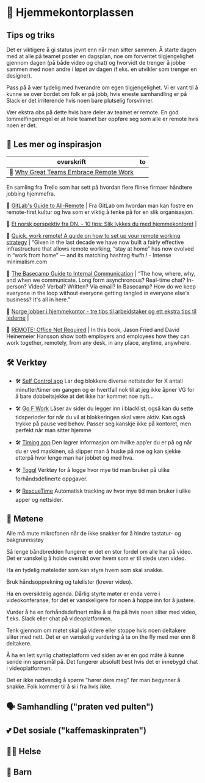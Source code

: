 # 🏡 Hjemmekontorplassen

##  Tips og triks

Det er viktigere å gi status jevnt enn når man sitter sammen. Å starte dagen med at alle på teamet poster en dagsplan, noe om forventet tilgjengelighet gjennom dagen (på både video og chat) og hvorvidt de trenger å jobbe sammen med noen andre i løpet av dagen (f.eks. en utvikler som trenger en designer).

Pass på å vær tydelig med hverandre om egen tilgjengelighet. Vi er vant til å kunne se over bordet om folk er på jobb, hvis eneste samhandling er på Slack er det irriterende hvis noen bare plutselig forsvinner.

Vær ekstra obs på dette hvis bare deler av teamet er remote. En god tommelfingerregel er at hele teamet bør oppføre seg som alle er remote hvis noen er det.

## 📕 Les mer og inspirasjon

 overskrift  | to 
 --- | --- 
📰 [Why Great Teams Embrace Remote Work](https://info.trello.com/embrace-remote-work-ultimate-guide) |
En samling fra Trello som har sett på hvordan flere flinke firmaer håndtere jobbing hjemmefra.


📰 [GitLab's Guide to All-Remote](https://about.gitlab.com/company/culture/all-remote/guide/) |
Fra GitLab om hvordan man kan fostre en remote-first kultur og hva som er viktig å tenke på for en slik organisasjon.

 📰 [Et norsk perspektiv fra DN. - 10 tips: Slik lykkes du med hjemmekontoret](https://www.dn.no/d2/livsstil/10-tips-slik-lykkes-du-med-hjemmekontoret/2-1-771731) | 

 📰 [Quick, work remote! A guide on how to set up your remote working strategy](https://intenseminimalism.com/2020/quick-work-remote/) |
“Given in the last decade we have now built a fairly effective infrastructure that allows remote working, “stay at home” has now evolved in “work from home” — and its matching hashtag #wfh.! - Intense minimalism.com

📰 [The Basecamp Guide to Internal Communication](https://basecamp.com/guides/how-we-communicate)  |
“The how, where, why, and when we communicate. Long form asynchronous? Real-time chat? In-person? Video? Verbal? Written? Via email? In Basecamp? How do we keep everyone in the loop without everyone getting tangled in everyone else's business? It's all in here.”

 📰 [Norge jobber i hjemmekontor - tre tips til arbeidstaker og ett ekstra tips til lederne](https://dntv.dn.no/m/Du1ocZ7n/norge-jobber-i-hjemmekontor-tre-tips-til-arbeidstaker-og-ett-ekstra-tips-til-lederne) |

 📕 [REMOTE: Office Not Required](https://basecamp.com/books/remote) |
In this book, Jason Fried and David Heinemeier Hansson show both employers and employees how they can work together, remotely, from any desk, in any place, anytime, anywhere.


## 🛠 Verktøy
* 🛠 [Self Control app](https://selfcontrolapp.com/) 
Lar deg blokkere diverse nettsteder for X antall minutter/timer om gangen og er hvertfall nok til at jeg ikke åpner VG for å bare dobbeltsjekke at det ikke har kommet noe nytt…

* 🛠 [Go F Work](https://chrome.google.com/webstore/detail/go-fucking-work/hibmkkpfegfiinilnlabbfnjcopdiiig) 
Låser av sider du legger inn i blacklist, også kan du sette tidsperioder for når du vil at blokkeringen skal være aktiv. Kan også trykke på pause ved behov. Passer seg kanskje ikke på kontoret, men perfekt når man sitter hjemme 

* 🛠 [Timing app](https://timingapp.com/?lang=en) 
Den lagrer informasjon om hvilke app’er du er på og når du er ved maskinen, så slipper man å huske på noe og kan sjekke etterpå hvor lenge man har jobbet og med hva.

* 🛠 [Toggl](https://toggl.com/) 
Verktøy for å logge hvor mye tid man bruker på ulike forhåndsdefinerte oppgaver.

* 🛠 [RescueTime](https://www.rescuetime.com/) 
Automatisk tracking av hvor mye tid man bruker i ulike apper og nettsider.


## 👥 Møtene

Alle må mute mikrofonen når de ikke snakker for å hindre tastatur- og bakgrunnsstøy

Så lenge båndbredden fungerer er det en stor fordel om alle har på video. Det er vanskelig å holde oversikt over hvem som er til stede uten video.

Ha en tydelig møteleder som kan styre hvem som skal snakke.

Bruk håndsopprekning og talelister (krever video).

Ha en oversiktelig agenda. Dårlig styrte møter er enda verre i videokonferanse, for det er vanskeligere for noen å hoppe inn for å justere.

Vurder å ha en forhåndsdefinert måte å si fra på hvis noen sliter med video, f.eks. Slack eller chat på videoplatformen.

Tenk gjennom om møtet skal gå videre eller stoppe hvis noen deltakere sliter med nett. Det er en vanskelig vurdering å ta on the fly med mer enn 8 deltakere.

Å ha en lett synlig chatteplatform ved siden av er en god måte å kunne sende inn spørsmål på. Det fungerer absolutt best hvis det er innebygd chat i videoplatformen.

Det er ikke nødvendig å spørre "hører dere meg" før man begynner å snakke. Folk kommer til å si i fra hvis ikke.


## 🗣 Samhandling ("praten ved pulten")


## 💕 Det sosiale ("kaffemaskinpraten")


## 💪🏿 Helse


## 🧒 Barn
